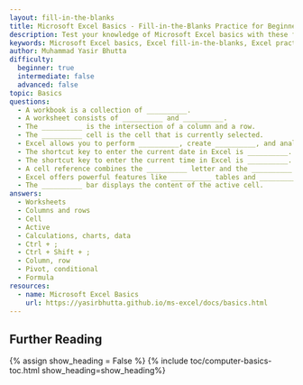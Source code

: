 ```yaml
---
layout: fill-in-the-blanks
title: Microsoft Excel Basics - Fill-in-the-Blanks Practice for Beginners
description: Test your knowledge of Microsoft Excel basics with these fill-in-the-blank exercises. Learn key concepts like workbooks, worksheets, rows, columns, active cells, and Excel shortcuts. Perfect for beginners to assess and strengthen their Excel skills.
keywords: Microsoft Excel basics, Excel fill-in-the-blanks, Excel practice for beginners, Excel worksheets and workbooks, Excel shortcuts quiz, Excel fundamentals test, Excel active cell, Excel rows and columns, Excel PivotTables, Excel conditional formatting.
author: Muhammad Yasir Bhutta
difficulty:
  beginner: true
  intermediate: false
  advanced: false
topic: Basics
questions:
  - A workbook is a collection of __________.
  - A worksheet consists of __________ and __________.
  - The __________ is the intersection of a column and a row.
  - The __________ cell is the cell that is currently selected.
  - Excel allows you to perform __________, create __________, and analyze __________.
  - The shortcut key to enter the current date in Excel is __________.
  - The shortcut key to enter the current time in Excel is __________.
  - A cell reference combines the __________ letter and the __________ number.
  - Excel offers powerful features like __________ tables and __________ formatting.
  - The __________ bar displays the content of the active cell.
answers:
  - Worksheets
  - Columns and rows
  - Cell
  - Active
  - Calculations, charts, data
  - Ctrl + ;
  - Ctrl + Shift + ;
  - Column, row
  - Pivot, conditional
  - Formula
resources:
  - name: Microsoft Excel Basics
    url: https://yasirbhutta.github.io/ms-excel/docs/basics.html
---
```


## Further Reading

{% assign show_heading = False %}
{% include toc/computer-basics-toc.html show_heading=show_heading%}
